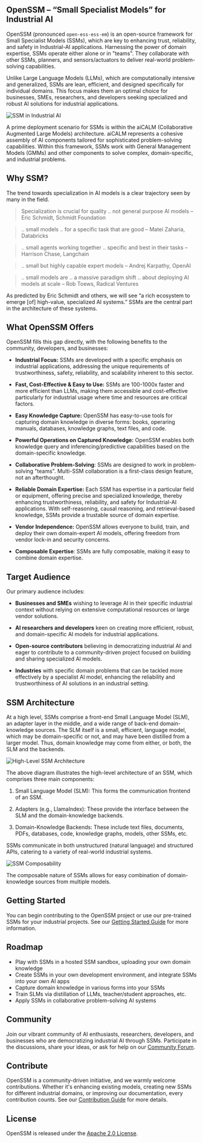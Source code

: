 ## OpenSSM – “Small Specialist Models” for Industrial AI
OpenSSM (pronounced `open-ess-ess-em`) is an open-source framework for Small Specialist Models (SSMs), which are key to enhancing
trust, reliability, and safety in Industrial-AI applications. Harnessing the power of domain expertise, SSMs operate either
alone or in "teams". They collaborate with other SSMs, planners, and sensors/actuators to deliver real-world problem-solving
capabilities.

Unlike Large Language Models (LLMs), which are computationally intensive and generalized, SSMs are lean, efficient, and
designed specifically for individual domains. This focus makes them an optimal choice for businesses, SMEs, researchers,
and developers seeking specialized and robust AI solutions for industrial applications.

![SSM in Industrial AI](./diagrams/ssm-industrial-use-case.drawio.png)

A prime deployment scenario for SSMs is within the aiCALM (Collaborative Augmented Large Models) architecture. aiCALM
represents a cohesive assembly of AI components tailored for sophisticated problem-solving capabilities. Within this
framework, SSMs work with General Management Models (GMMs) and other components to solve complex, domain-specific, and
industrial problems.

## Why SSM?
The trend towards specialization in AI models is a clear trajectory seen by many in the field.

> Specialization is crucial for quality .. not general purpose Al models – Eric Schmidt, Schmidt Foundation

> .. small models .. for a specific task that are good –  Matei Zaharia, Databricks

> .. small agents working together .. specific and best in their tasks – Harrison Chase, Langchain

> .. small but highly capable expert models – Andrej Karpathy, OpenAI

> .. small models are .. a massive paradigm shift .. about deploying AI models at scale – Rob Toews, Radical Ventures

As predicted by Eric Schmidt and others, we will see “a rich ecosystem to emerge [of] high-value, specialized AI systems.”
SSMs are the central part in the architecture of these systems.

## What OpenSSM Offers
OpenSSM fills this gap directly, with the following benefits to the community, developers, and businesses:

- **Industrial Focus:** SSMs are developed with a specific emphasis on industrial applications, addressing the unique
requirements of trustworthiness, safety, reliability, and scalability inherent to this sector.

- **Fast, Cost-Effective & Easy to Use:** SSMs are 100-1000x faster and more efficient than LLMs, making them accessible
and cost-effective particularly for industrial usage where time and resources are critical factors.

- **Easy Knowledge Capture:** OpenSSM has easy-to-use tools for capturing domain knowledge in diverse forms: books, operaring manuals, databases, knowledge graphs, text files, and code.

- **Powerful Operations on Captured Knowledge:** OpenSSM enables both knowledge query and inferencing/predictive capabilities based on the domain-specific knowledge.

- **Collaborative Problem-Solving**: SSMs are designed to work in problem-solving "teams". Multi-SSM collaboration is a first-class design feature, not an afterthought.

- **Reliable Domain Expertise:** Each SSM has expertise in a particular field or equipment, offering precise and specialized
knowledge, thereby enhancing trustworthiness, reliability, and safety for Industrial-AI applications. With self-reasoning,
causal reasoning, and retrieval-based knowledge, SSMs provide a trustable source of domain expertise.

- **Vendor Independence:** OpenSSM allows everyone to build, train, and deploy their own domain-expert AI models, offering
freedom from vendor lock-in and security concerns.

- **Composable Expertise**: SSMs are fully composable, making it easy to combine domain expertise.

## Target Audience
Our primary audience includes:

- **Businesses and SMEs** wishing to leverage AI in their specific industrial context without relying on extensive
computational resources or large vendor solutions.

- **AI researchers and developers** keen on creating more efficient, robust, and domain-specific AI models for industrial applications.

- **Open-source contributors** believing in democratizing industrial AI and eager to contribute to a community-driven
project focused on building and sharing specialized AI models.

- **Industries** with specific domain problems that can be tackled more effectively by a specialist AI model, enhancing
the reliability and trustworthiness of AI solutions in an industrial setting.

## SSM Architecture
At a high level, SSMs comprise a front-end Small Language Model (SLM), an adapter layer in the middle, and a wide range of
back-end domain-knowledge sources. The SLM itself is a small, efficient, language model, which may be domain-specific or not,
and may have been distilled from a larger model. Thus, domain knowledge may come from either, or both, the SLM and the backends.


![High-Level SSM Architecture](./diagrams/ssm-key-components.drawio.png)

The above diagram illustrates the high-level architecture of an SSM, which comprises three main components:

1. Small Language Model (SLM): This forms the communication frontend of an SSM.

2. Adapters (e.g., LlamaIndex): These provide the interface between the SLM and the domain-knowledge backends.

3. Domain-Knowledge Backends: These include text files, documents, PDFs, databases, code, knowledge graphs, models, other SSMs, etc.

SSMs communicate in both unstructured (natural language) and structured APIs, catering to a variety of real-world industrial systems.

![SSM Composability](./diagrams/ssm-composability.drawio.png)

The composable nature of SSMs allows for easy combination of domain-knowledge sources from multiple models.

## Getting Started
You can begin contributing to the OpenSSM project or use our pre-trained SSMs for your industrial projects. See our [Getting
Started Guide](link-to-guide) for more information.

## Roadmap
- Play with SSMs in a hosted SSM sandbox, uploading your own domain knowledge
- Create SSMs in your own development environment, and integrate SSMs into your own AI apps
- Capture domain knowledge in various forms into your SSMs
- Train SLMs via distillation of LLMs, teacher/student approaches, etc.
- Apply SSMs in collaborative problem-solving AI systems

## Community
Join our vibrant community of AI enthusiasts, researchers, developers, and businesses who are democratizing industrial AI
through SSMs. Participate in the discussions, share your ideas, or ask for help on our [Community Forum](link-to-forum).

## Contribute
OpenSSM is a community-driven initiative, and we warmly welcome contributions. Whether it's enhancing existing models,
creating new SSMs for different industrial domains, or improving our documentation, every contribution counts. See our
[Contribution Guide](docs/CONTRIBUTING.md) for more details.

## License
OpenSSM is released under the [Apache 2.0 License](./LICENSE.md).
